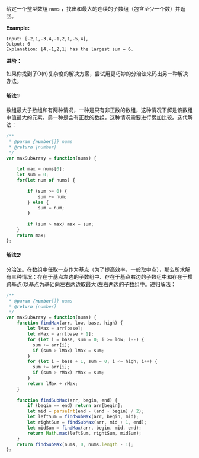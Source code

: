 给定一个整型数组 `nums` ，找出和最大的连续的子数组（包含至少一个数）并返回。

**Example:**

```
Input: [-2,1,-3,4,-1,2,1,-5,4],
Output: 6
Explanation: [4,-1,2,1] has the largest sum = 6.
```

**进阶：**

如果你找到了O(n)复杂度的解决方案，尝试用更巧妙的分治法来码出另一种解决办法。



#### 解法1:

数组最大子数组和有两种情况，一种是只有非正数的数组，这种情况下解是该数组中值最大的元素。另一种是含有正数的数组，这种情况需要进行累加比较。迭代解法：

```javascript
/**
 * @param {number[]} nums
 * @return {number}
 */
var maxSubArray = function(nums) {
    
    let max = nums[0];
    let sum = 0;
    for(let num of nums) {
        
        if (sum >= 0) {
            sum += num;
        } else {
            sum = num;
        }
        
        if (sum > max) max = sum;
    }
    return max;
};
```



#### 解法2:

分治法。在数组中任取一点作为基点（为了提高效率，一般取中点），那么所求解有三种情况：存在于基点左边的子数组中、存在于基点右边的子数组中和存在于横跨基点(以基点为基础向左右两边取最大)左右两边的子数组中。递归解法：

```javascript
/**
 * @param {number[]} nums
 * @return {number}
 */
var maxSubArray = function(nums) { 
    function findMax(arr, low, base, high) {
        let lMax = arr[base];
        let rMax = arr[base + 1];
        for (let i = base, sum = 0; i >= low; i--) {
          sum += arr[i];
          if (sum > lMax) lMax = sum;
        }
        for (let i = base + 1, sum = 0; i <= high; i++) {
          sum += arr[i];
          if (sum > rMax) rMax = sum;
        }
        return lMax + rMax;
    }
    
    function findSubMax(arr, begin, end) { 
        if (begin == end) return arr[begin];
        let mid = parseInt(end - (end - begin) / 2);
        let leftSum = findSubMax(arr, begin, mid);
        let rightSum = findSubMax(arr, mid + 1, end);
        let midSum = findMax(arr, begin, mid, end);
        return Math.max(leftSum, rightSum, midSum);
    }
    return findSubMax(nums, 0, nums.length - 1);
};
```

